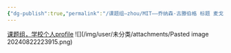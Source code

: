 ```yaml
---
{"dg-publish":true,"permalink":"/课题组—zhou/MIT——乔纳森·古滕伯格 标题 麦戈文研究所研究员/","dgPassFrontmatter":true}
---
```


[课题组，学校个人profile](https://molbio.princeton.edu/speakers/jonathan-gootenberg)
![](/img/user/未分类/attachments/Pasted image 20240822223915.png)